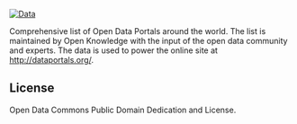 [![Data](https://github.com/okfn/dataportals.org/actions/workflows/frictionless.yaml/badge.svg)](https://repository.frictionlessdata.io/report?user=okfn&repo=dataportals.org&flow=portals)

Comprehensive list of Open Data Portals around the world. The list is
maintained by Open Knowledge with the input of the open data community and
experts. The data is used to power the online site at http://dataportals.org/.

## License

Open Data Commons Public Domain Dedication and License.

